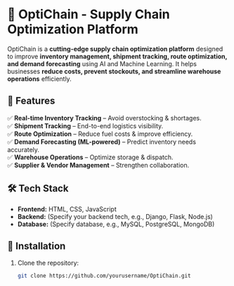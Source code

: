 # 🚀 OptiChain - Supply Chain Optimization Platform  

OptiChain is a **cutting-edge supply chain optimization platform** designed to improve **inventory management, shipment tracking, route optimization, and demand forecasting** using AI and Machine Learning. It helps businesses **reduce costs, prevent stockouts, and streamline warehouse operations** efficiently.  

## 🌟 Features  
✅ **Real-time Inventory Tracking** – Avoid overstocking & shortages.  
✅ **Shipment Tracking** – End-to-end logistics visibility.  
✅ **Route Optimization** – Reduce fuel costs & improve efficiency.  
✅ **Demand Forecasting (ML-powered)** – Predict inventory needs accurately.  
✅ **Warehouse Operations** – Optimize storage & dispatch.  
✅ **Supplier & Vendor Management** – Strengthen collaboration.

## 🛠️ Tech Stack  
- **Frontend:** HTML, CSS, JavaScript  
- **Backend:** (Specify your backend tech, e.g., Django, Flask, Node.js)  
- **Database:** (Specify database, e.g., MySQL, PostgreSQL, MongoDB)  

## 📌 Installation  
1. Clone the repository:  
   ```sh
   git clone https://github.com/yourusername/OptiChain.git


